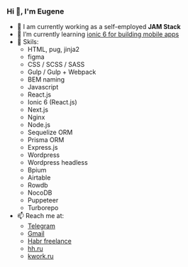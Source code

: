 ### Hi 👋, I'm Eugene

- 🔭 I am currently working as a self-employed **JAM Stack**
- 🌱 I’m currently learning <ins>ionic 6 for building mobile apps</ins>
- 💪 Skils: 
  - HTML, pug, jinja2
  - figma
  - CSS / SCSS / SASS
  - Gulp / Gulp + Webpack
  - BEM naming
  - Javascript
  - React.js
  - Ionic 6 (React.js)
  - Next.js
  - Nginx
  - Node.js 
  - Sequelize ORM
  - Prisma ORM
  - Express.js
  - Wordpress
  - Wordpress headless
  - Bpium
  - Airtable
  - Rowdb
  - NocoDB
  - Puppeteer 
  - Turborepo
- 📫 Reach me at:
  - [Telegram](https://telegram.me/webdillerru)
  - [Gmail](eugenefromrus@gmail.com)
  - [Habr freelance](https://freelance.habr.com/freelancers/evgeniy-butkov)
  - [hh.ru](https://nakhodka.hh.ru/resume/b2547bcfff06bee4f50039ed1f694745713276)
  - [kwork.ru](https://kwork.ru/user/webdillerru)
